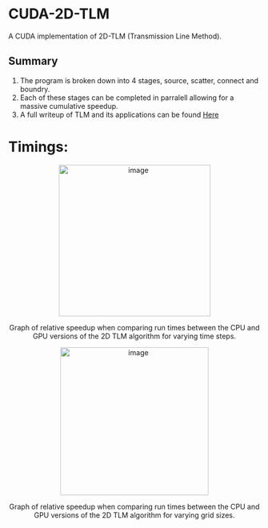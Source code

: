 # CUDA-2D-TLM
A CUDA implementation of 2D-TLM (Transmission Line Method).

## Summary
1. The program is broken down into 4 stages, source, scatter, connect and boundry.
2. Each of these stages can be completed in parralell allowing for a massive cumulative speedup.
3. A full writeup of TLM and its applications can be found [Here](https://en.wikipedia.org/wiki/Transmission-line_matrix_method)

# Timings:
<p align=center>
<img width="303" alt="image" src="https://github.com/user-attachments/assets/6de18ecb-43fc-416c-b67b-703f34fb2ec6">
</p>
<p align=center>
Graph of relative speedup when comparing run times between the CPU and GPU versions of the 2D TLM algorithm for varying time steps.
</p>

<p align=center>
<img width="296" alt="image" src="https://github.com/user-attachments/assets/fe5fbfbb-9b01-4cf7-b9a0-3f654f85f5c4">
</p>
<p align=center>
Graph of relative speedup when comparing run times between the CPU and GPU versions of the 2D TLM algorithm for varying grid sizes.
</p>
